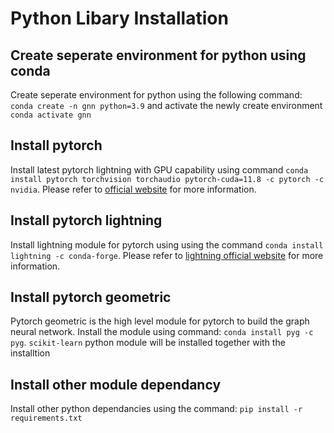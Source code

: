 # Python Libary Installation
## Create seperate environment for python using conda
Create seperate environment for python using the following command: `conda create -n gnn python=3.9` and activate the newly create environment `conda activate gnn`

## Install pytorch
Install latest pytorch lightning with GPU capability using command `conda install pytorch torchvision torchaudio pytorch-cuda=11.8 -c pytorch -c nvidia`. Please refer to <a href="https://pytorch.org/get-started/locally/">official website</a> for more information.

## Install pytorch lightning
Install lightning module for pytorch using using the command `conda install lightning -c conda-forge`. Please refer to <a href="https://lightning.ai/docs/pytorch/stable/starter/installation.html">lightning official website</a> for more information.

## Install pytorch geometric
Pytorch geometric is the high level module for pytorch to build the graph neural network. Install the module using command: `conda install pyg -c pyg`. `scikit-learn` python module will be installed together with the installtion

## Install other module dependancy
Install other python dependancies using the command: `pip install -r requirements.txt`

